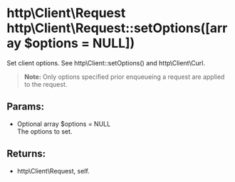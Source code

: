 # http\Client\Request http\Client\Request::setOptions([array $options = NULL])

Set client options.
See http\Client::setOptions() and http\Client\Curl.

> **Note:** Only options specified prior enqueueing a request are applied to the request.

## Params:

* Optional array $options = NULL  
  The options to set.

## Returns:

* http\Client\Request, self.

